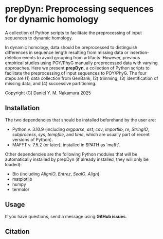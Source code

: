 # prepDyn: Preprocessing sequences for dynamic homology

A collection of Python scripts to facilitate the preprocessing of input sequences to dynamic homology. 

In dynamic homology, data should be preprocessed to distinguish differences in sequence length resulting from missing data or insertion-deletion events to avoid grouping from artifacts. However, previous empirical studies using POY/PhyG manually preprocessed data with varying approaches. Here we present **prepDyn**, a collection of Python scripts to facilitate the preprocessing of input sequences to POY/PhyG. The four steps are (1) data collection from GenBank, (2) trimming, (3) identification of missing data, and (4) successive partitioning.

Copyright (C) Daniel Y. M. Nakamura 2025

## Installation

The two dependencies that should be installed beforehand by the user are:
- Python v. 3.10.9 (including *argparse*, *ast*, *csv*, *importlib*, *re*, *StringIO*, *subprocess*, *sys*, *tempfile*, and *time*, which are usually part of recent versions of Python).
- MAFFT v. 7.5.2 (or later), installed in $PATH as 'mafft'.

Other dependencies are the following Python modules that will be automatically installed by prepDyn (if already installed, they will only be loaded):
- Bio (including *AlignIO*, *Entrez*, *SeqIO*, *Align*)
- matplotlib
- numpy
- termolor

## Usage

If you have questions, send a message using **GitHub issues**.

## Citation
